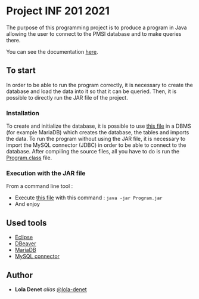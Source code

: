 # Project INF 201 2021

The purpose of this programming project is to produce a program in Java allowing the user to connect to the PMSI database and to make queries there.

You can see the documentation [here](https://lola-denet.github.io/ProjetSITIS_POO_Lola_Denet_VEclipse/).

## To start

In order to be able to run the program correctly, it is necessary to create the database and load the data into it so that it can be queried. Then, it is possible to directly run the JAR file of the project.

### Installation
To create and initialize the database, it is possible to use [this file](https://github.com/lola-denet/ProjetSITIS_POO_Lola_Denet_VEclipse/blob/3f6c86b84581da971f6f0e5efbbed1078d05bd6a/PMSI_files/bd_projet.sql) in a DBMS (for example MariaDB) which creates the database, the tables and imports the data.
To run the program without using the JAR file, it is necessary to import the MySQL connector (JDBC) in order to be able to connect to the database.
After compiling the source files, all you have to do is run the [Program.class](https://github.com/lola-denet/ProjetSITIS_POO_Lola_Denet_VEclipse/blob/3f6c86b84581da971f6f0e5efbbed1078d05bd6a/bin/Program.class) file.

### Execution with the JAR file
From a command line tool :
- Execute [this file](https://github.com/lola-denet/ProjetSITIS_POO_Lola_Denet_VEclipse/blob/3f6c86b84581da971f6f0e5efbbed1078d05bd6a/Program.jar) with this command : ```java -jar Program.jar```
- And enjoy

## Used tools
- [Eclipse](https://www.eclipse.org)
- [DBeaver](https://dbeaver.io)
- [MariaDB](https://mariadb.com)
- [MySQL connector](https://dev.mysql.com/doc/connector-j/8.0/en/)

## Author
* **Lola Denet** _alias_ [@lola-denet](https://github.com/lola-denet)


